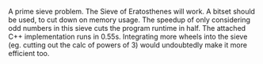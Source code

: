 A prime sieve problem. The Sieve of Eratosthenes will work. A bitset should be used, to cut down on memory usage. The speedup of only considering odd numbers in this sieve cuts the program runtime in half. The attached C++ implementation runs in 0.55s. Integrating more wheels into the sieve (eg. cutting out the calc of powers of 3) would undoubtedly make it more efficient too.
